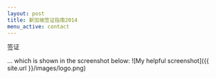 ```yaml
---
layout: post
title: 新加坡签证指南2014
menu_active: contact
---
```



签证

… which is shown in the screenshot below:
![My helpful screenshot]({{ site.url }}/images/logo.png)